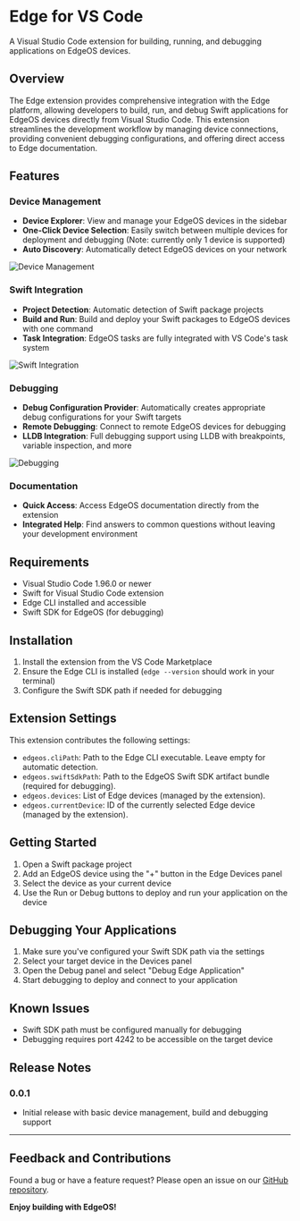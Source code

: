 # Edge for VS Code

A Visual Studio Code extension for building, running, and debugging applications on EdgeOS devices.

## Overview

The Edge extension provides comprehensive integration with the Edge platform, allowing developers to build, run, and debug Swift applications for EdgeOS devices directly from Visual Studio Code. This extension streamlines the development workflow by managing device connections, providing convenient debugging configurations, and offering direct access to Edge documentation.

## Features

### Device Management
- **Device Explorer**: View and manage your EdgeOS devices in the sidebar
- **One-Click Device Selection**: Easily switch between multiple devices for deployment and debugging (Note: currently only 1 device is supported)
- **Auto Discovery**: Automatically detect EdgeOS devices on your network

![Device Management](images/devices.png)

### Swift Integration
- **Project Detection**: Automatic detection of Swift package projects
- **Build and Run**: Build and deploy your Swift packages to EdgeOS devices with one command
- **Task Integration**: EdgeOS tasks are fully integrated with VS Code's task system

![Swift Integration](images/swift-integration.png)

### Debugging
- **Debug Configuration Provider**: Automatically creates appropriate debug configurations for your Swift targets
- **Remote Debugging**: Connect to remote EdgeOS devices for debugging
- **LLDB Integration**: Full debugging support using LLDB with breakpoints, variable inspection, and more

![Debugging](images/debugging.png)

### Documentation
- **Quick Access**: Access EdgeOS documentation directly from the extension
- **Integrated Help**: Find answers to common questions without leaving your development environment

## Requirements

- Visual Studio Code 1.96.0 or newer
- Swift for Visual Studio Code extension
- Edge CLI installed and accessible
- Swift SDK for EdgeOS (for debugging)

## Installation

1. Install the extension from the VS Code Marketplace
2. Ensure the Edge CLI is installed (`edge --version` should work in your terminal)
3. Configure the Swift SDK path if needed for debugging

## Extension Settings

This extension contributes the following settings:

* `edgeos.cliPath`: Path to the Edge CLI executable. Leave empty for automatic detection.
* `edgeos.swiftSdkPath`: Path to the EdgeOS Swift SDK artifact bundle (required for debugging).
* `edgeos.devices`: List of Edge devices (managed by the extension).
* `edgeos.currentDevice`: ID of the currently selected Edge device (managed by the extension).

## Getting Started

1. Open a Swift package project
2. Add an EdgeOS device using the "+" button in the Edge Devices panel
3. Select the device as your current device
4. Use the Run or Debug buttons to deploy and run your application on the device

## Debugging Your Applications

1. Make sure you've configured your Swift SDK path via the settings
2. Select your target device in the Devices panel
3. Open the Debug panel and select "Debug Edge Application"
4. Start debugging to deploy and connect to your application

## Known Issues

- Swift SDK path must be configured manually for debugging
- Debugging requires port 4242 to be accessible on the target device

## Release Notes

### 0.0.1

- Initial release with basic device management, build and debugging support

---

## Feedback and Contributions

Found a bug or have a feature request? Please open an issue on our [GitHub repository](https://github.com/edgeengineer/edge-vscode).

**Enjoy building with EdgeOS!**
